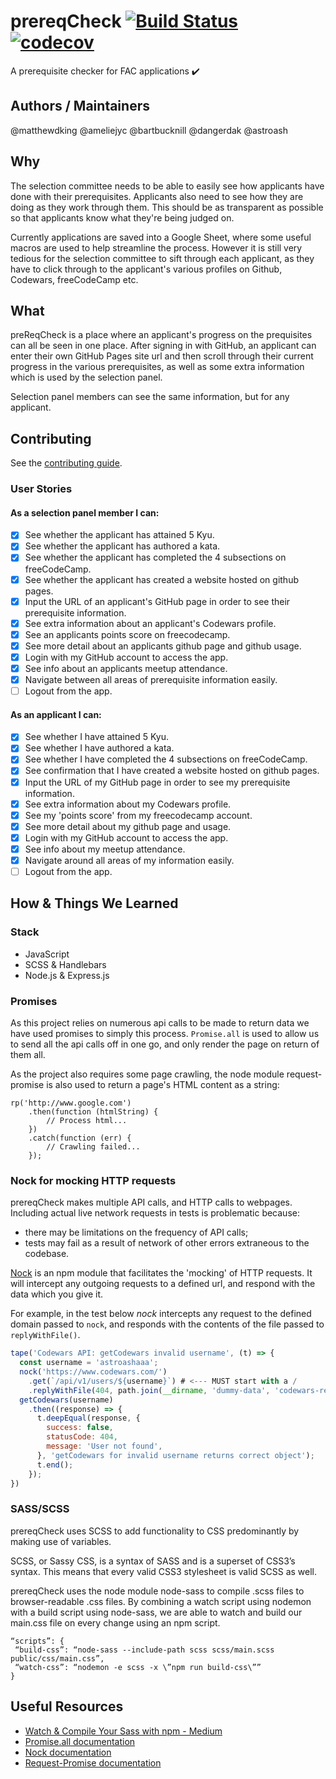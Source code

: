 # prereqCheck [![Build Status](https://travis-ci.org/ameliejyc/prereq-check.svg?branch=master)](https://travis-ci.org/ameliejyc/prereq-check) [![codecov](https://codecov.io/gh/ameliejyc/prereq-check/branch/master/graph/badge.svg)](https://codecov.io/gh/ameliejyc/prereq-check)
A prerequisite checker for FAC applications :heavy_check_mark:

## Authors / Maintainers
@matthewdking @ameliejyc @bartbucknill @dangerdak @astroash

## Why
The selection committee needs to be able to easily see how applicants have done with their prerequisites. Applicants also need to see how they are doing as they work through them. This should be as transparent as possible so that applicants know what they're being judged on.

Currently applications are saved into a Google Sheet, where some useful macros are used to help streamline the process. However it is still very tedious for the selection committee to sift through each applicant, as they have to click through to the applicant's various profiles on Github, Codewars, freeCodeCamp etc.

## What
preReqCheck is a place where an applicant's progress on the prequisites can all be seen in one place. After signing in with GitHub, an applicant can enter their own GitHub Pages site url and then scroll through their current progress in the various prerequisites, as well as some extra information which is used by
the selection panel.

Selection panel members can see the same information, but for any applicant.

## Contributing
See the [contributing guide](https://github.com/ameliejyc/prereq-check/blob/master/CONTRIBUTING.md).

### User Stories
#### As a selection panel member I can:
- [x] See whether the applicant has attained 5 Kyu.
- [x] See whether the applicant has authored a kata.
- [x] See whether the applicant has completed the 4 subsections on freeCodeCamp.
- [x] See whether the applicant has created a website hosted on github pages.
- [x] Input the URL of an applicant's GitHub page in order to see their prerequisite information.
- [x] See extra information about an applicant's Codewars profile.
- [x] See an applicants points score on freecodecamp.
- [x] See more detail about an applicants github page and github usage.
- [x] Login with my GitHub account to access the app.
- [x] See info about an applicants meetup attendance.
- [x] Navigate between all areas of prerequisite information easily.
- [ ] Logout from the app.

#### As an applicant I can:
- [x] See whether I have attained 5 Kyu.
- [x] See whether I have authored a kata.
- [x] See whether I have completed the 4 subsections on freeCodeCamp.
- [x] See confirmation that I have created a website hosted on github pages.
- [x] Input the URL of my GitHub page in order to see my prerequisite information.
- [x] See extra information about my Codewars profile.
- [x] See my 'points score' from my freecodecamp account.
- [x] See more detail about my github page and usage.
- [x] Login with my GitHub account to access the app.
- [x] See info about my meetup attendance.
- [x] Navigate around all areas of my information easily.
- [ ] Logout from the app.

## How & Things We Learned

### Stack
* JavaScript
* SCSS & Handlebars
* Node.js & Express.js

### Promises

As this project relies on numerous api calls to be made to return data we have used promises to simply this process. ```Promise.all``` is used to allow us to send all the api calls off in one go, and only render the page on return of them all.

As the project also requires some page crawling, the node module request-promise is also used to return a page's HTML content as a string:

```
rp('http://www.google.com')
    .then(function (htmlString) {
        // Process html...
    })
    .catch(function (err) {
        // Crawling failed...
    });
```

### Nock for mocking HTTP requests

prereqCheck makes multiple API calls, and HTTP calls to webpages. Including actual live network requests in tests is problematic because:

* there may be limitations on the frequency of API calls;
* tests may fail as a result of network of other errors extraneous to the codebase.

[Nock](https://github.com/node-nock/nock) is an npm module that facilitates the 'mocking' of HTTP requests.
It will intercept any outgoing requests to a defined url, and respond with the data which you give it.

For example, in the test below *nock* intercepts any request to the defined domain passed to ```nock```, and responds with the contents of the file passed to ```replyWithFile()```.
```js
tape('Codewars API: getCodewars invalid username', (t) => {
  const username = 'astroashaaa';
  nock('https://www.codewars.com/')
    .get(`/api/v1/users/${username}`) # <--- MUST start with a /
    .replyWithFile(404, path.join(__dirname, 'dummy-data', 'codewars-response-fail.json'));
  getCodewars(username)
    .then((response) => {
      t.deepEqual(response, {
        success: false,
        statusCode: 404,
        message: 'User not found',
      }, 'getCodewars for invalid username returns correct object');
      t.end();
    });
})
```

### SASS/SCSS

prereqCheck uses SCSS to add functionality to CSS predominantly by making use of variables.

SCSS, or Sassy CSS, is a syntax of SASS and is a superset of CSS3’s syntax. This means that every valid CSS3 stylesheet is valid SCSS as well.

prereqCheck uses the node module node-sass to compile .scss files to browser-readable .css files. By combining a watch script using nodemon with a build script using node-sass, we are able to watch and build our main.css file on every change using an npm script.

```
“scripts”: {
 “build-css”: “node-sass --include-path scss scss/main.scss public/css/main.css”,
 “watch-css”: “nodemon -e scss -x \”npm run build-css\””
}
```


## Useful Resources
* [Watch & Compile Your Sass with npm - Medium](https://medium.com/@brianhan/watch-compile-your-sass-with-npm-9ba2b878415b)
* [Promise.all documentation](https://developer.mozilla.org/en-US/docs/Web/JavaScript/Reference/Global_Objects/Promise/all)
* [Nock documentation](https://github.com/node-nock/nock)
* [Request-Promise documentation](https://github.com/request/request-promise)
